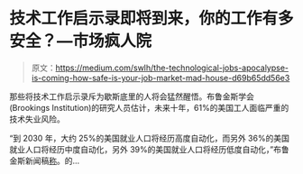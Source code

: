 # 技术工作启示录即将到来，你的工作有多安全？—市场疯人院

> 原文：<https://medium.com/swlh/the-technological-jobs-apocalypse-is-coming-how-safe-is-your-job-market-mad-house-d69b65dd56e3>

那些将技术工作启示录斥为歇斯底里的人将会猛然醒悟。布鲁金斯学会(Brookings Institution)的研究人员估计，未来十年，61%的美国工人面临严重的技术失业风险。

“到 2030 年，大约 25%的美国就业人口将经历高度自动化，而另外 36%的美国就业人口将经历中度自动化，另外 39%的美国就业人口将经历低度自动化，”布鲁金斯新闻稿[称](https://www.brookings.edu/wp-content/uploads/2019/01/AutomationReport_PressRelease.pdf)。的…